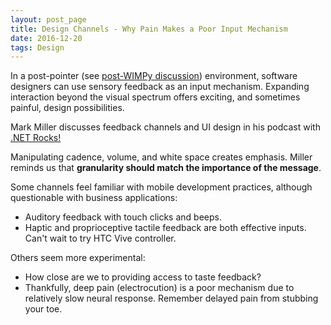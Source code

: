 ```yaml
---
layout: post_page
title: Design Channels - Why Pain Makes a Poor Input Mechanism
date: 2016-12-20
tags: Design
---
```

In a post-pointer (see [post-WIMPy discussion](https://markhughen.github.io/blog/2016/12/15/BeyondGUI)) environment, software designers can use sensory feedback as an input mechanism. Expanding interaction beyond the visual spectrum offers exciting, and sometimes painful, design possibilities.

Mark Miller discusses feedback channels and UI design in his podcast with [.NET Rocks!](https://www.dotnetrocks.com/?show=1378) 

Manipulating cadence, volume, and white space creates emphasis. Miller reminds us that **granularity should match the importance of the message**.

Some channels feel familiar with mobile development practices, although questionable with business applications:
* Auditory feedback with touch clicks and beeps.
* Haptic and proprioceptive tactile feedback are both effective inputs. Can't wait to try HTC Vive controller.

Others seem more experimental:
* How close are we to providing access to taste feedback?
* Thankfully, deep pain (electrocution) is a poor mechanism due to relatively slow neural response. Remember delayed pain from stubbing your toe.
